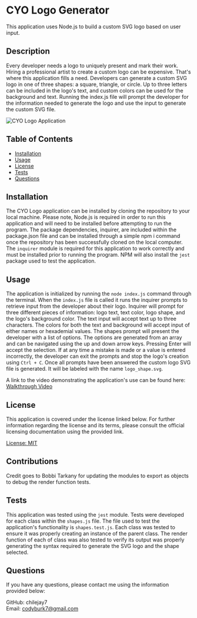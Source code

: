 # CYO Logo Generator
This application uses Node.js to build a custom SVG logo based on user input.

## Description

Every developer needs a logo to uniquely present and mark their work.  Hiring a professional artist to create a custom logo can be expensive.  That's where this application fills a need.  Developers can generate a custom SVG logo in one of three shapes: a square, triangle, or circle.  Up to three letters can be included in the logo's text, and custom colors can be used for the background and text.  Running the index.js file will prompt the developer for the information needed to generate the logo and use the input to generate the custom SVG file.

![CYO Logo Application](./CYO_Logo_Generator_Demo.gif)

## Table of Contents 

- [Installation](#installation)  
- [Usage](#usage)  
- [License](#license)  
- [Tests](#tests)
- [Questions](#questions)  
      
    
## Installation

The CYO Logo application can be installed by cloning the repository to your local machine.  Please note, Node.js is required in order to run this application and will need to be installed before attempting to run the program.  The package dependencies, inquirer, are included within the package.json file and can be installed through a simple npm i command once the repository has been successfully cloned on the local computer.  The `inquirer` module is required for this application to work correctly and must be installed prior to running the program.  NPM will also install the `jest` package used to test the application.  

## Usage

The application is initialized by running the `node index.js` command through the terminal.  When the `index.js` file is called it runs the inquirer prompts to retrieve input from the developer about their logo.  Inquirer will prompt for three different pieces of information: logo text, text color, logo shape, and the logo's background color.  The text input will accept text up to three characters.  The colors for both the text and background will accept input of either names or hexademial values.  The shapes prompt will present the developer with a list of options.  The options are generated from an array and can be navigated using the up and down arrow keys.  Pressing Enter will accept the selection.  If at any time a mistake is made or a value is entered incorrectly, the developer can exit the prompts and stop the logo's creation using `Ctrl + C`.  Once all prompts have been answered the custom logo SVG file is generated.  It will be labeled with the name `logo_shape.svg`.

A link to the video demonstrating the application's use can be found here: [Walkthrough Video](https://drive.google.com/file/d/1marQcYpmfynJUbG59e_q3WAczKe5DOaF/view)

## License

This application is covered under the license linked below.  For further information regarding the license and its terms, please consult the official licensing documentation using the provided link.

[License: MIT](https://opensource.org/licenses/MIT)

## Contributions

Credit goes to Bobbi Tarkany for updating the modules to export as objects to debug the render function tests.

## Tests

This application was tested using the `jest` module.  Tests were developed for each class within the `shapes.js` file.  The file used to test the application's functionality is `shapes.test.js`.  Each class was tested to ensure it was properly creating an instance of the parent class.  The render function of each of class was also tested to verify its output was properly generating the syntax required to generate the SVG logo and the shape selected.

## Questions

If you have any questions, please contact me using the information provided below:  
  
GitHub: chilejay7  
Email: codyburk7@gmail.com
